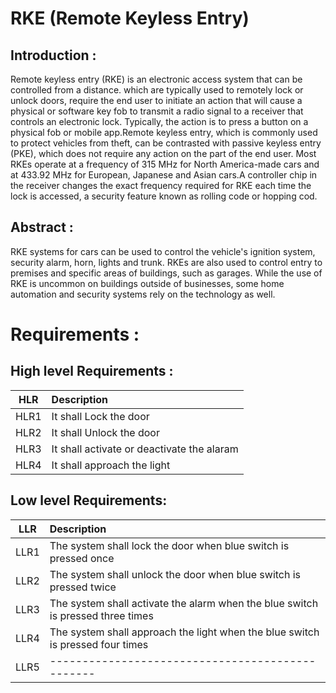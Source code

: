# RKE (Remote Keyless Entry) 

## Introduction :
  
Remote keyless entry (RKE) is an electronic access system that can be controlled from a distance. which are typically used to remotely lock or unlock doors, require the end user to initiate an action that will cause a physical or software key fob to transmit a radio signal to a receiver that controls an electronic lock. Typically, the action is to press a button on a physical fob or mobile app.Remote keyless entry, which is commonly used to protect vehicles from theft, can be contrasted with passive keyless entry (PKE), which does not require any action on the part of the end user. Most RKEs operate at a frequency of 315 MHz for North America-made cars and at 433.92 MHz for European, Japanese and Asian cars.A controller chip in the receiver changes the exact frequency required for RKE each time the lock is accessed, a security feature known as rolling code or hopping cod.

## Abstract :
 RKE systems for cars can be used to control the vehicle's ignition system, security alarm, horn, lights and trunk. RKEs are also used to control entry to premises and specific areas of buildings, such as garages. While the use of RKE is uncommon on buildings outside of businesses, some home automation and security systems rely on the technology as well.


# Requirements :
## High level Requirements :
|    HLR                        |              Description                  |  
 |-------------------------------|:------------------------------------------|
 | HLR1                          | It shall Lock the door   |
 |  HLR2                        | It shall Unlock the door  |
 | HLR3                          |It shall activate or deactivate the alaram  |
 | HLR4                          | It shall approach the light | 

 
## Low level Requirements:
|    LLR       |              Description                  |
|-------------------------------|:------------------------------------------|
| LLR1 | The system shall lock the door when blue switch is pressed once |
| LLR2 |The system shall unlock the door when blue switch is pressed twice |
| LLR3 | The system shall activate the alarm when the blue switch is pressed three times|
| LLR4 |The system shall approach the light when the blue switch is pressed four times|
| LLR5 |------------------------------------------------|
